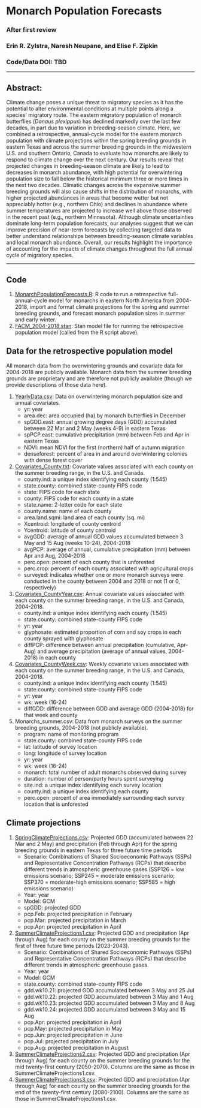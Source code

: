 #  Monarch Population Forecasts

### After first review

### Erin R. Zylstra, Naresh Neupane, and Elise F. Zipkin

### Code/Data DOI: TBD
_______________________________________________________________________________________________________________________________________

## Abstract:
Climate change poses a unique threat to migratory species as it has the potential to alter environmental conditions at multiple points along a species’ migratory route. The eastern migratory population of monarch butterflies (<i>Danaus plexippus</i>) has declined markedly over the last few decades, in part due to variation in breeding-season climate. Here, we combined a retrospective, annual-cycle model for the eastern monarch population with climate projections within the spring breeding grounds in eastern Texas and across the summer breeding grounds in the midwestern U.S. and southern Ontario, Canada to evaluate how monarchs are likely to respond to climate change over the next century. Our results reveal that projected changes in breeding-season climate are likely to lead to decreases in monarch abundance, with high potential for overwintering population size to fall below the historical minimum three or more times in the next two decades. Climatic changes across the expansive summer breeding grounds will also cause shifts in the distribution of monarchs, with higher projected abundances in areas that become wetter but not appreciably hotter (e.g., northern Ohio) and declines in abundance where summer temperatures are projected to increase well above those observed in the recent past (e.g., northern Minnesota). Although climate uncertainties dominate long-term population forecasts, our analyses suggest that we can improve precision of near-term forecasts by collecting targeted data to better understand relationships between breeding-season climate variables and local monarch abundance. Overall, our results highlight the importance of accounting for the impacts of climate changes throughout the full annual cycle of migratory species. 
_______________________________________________________________________________________________________________________________________

## Code
1. [MonarchPopulationForecasts.R](Code/MonarchPopulationForecasts.R): R code to run a retrospective full-annual-cycle model for monarchs in eastern North America from 2004-2018, import and format climate projections for the spring and summer breeding grounds, and forecast monarch population sizes in summer and early winter. 
2. [FACM_2004-2018.stan](Code/FACM_2004-2018.stan): Stan model file for running the retrospective population model (called from the R script above). 

## Data for the retrospective population model
All monarch data from the overwintering grounds and covariate data for 2004-2018 are publicly available.  Monarch data from the summer breeding grounds are proprietary and are therefore not publicly available (though we provide descriptions of those data here).  
1. [YearlyData.csv](Data/Monarchs_winter.csv): Data on overwintering monarch population size and annual covariates. 
    - yr: year 
    - area.dec: area occupied (ha) by monarch butterflies in December
    - spGDD.east: annual growing degree days (GDD) accumulated between 22 Mar and 2 May (weeks 4-9) in eastern Texas
    - spPCP.east: cumulative precipitation (mm) between Feb and Apr in eastern Texas
    - NDVI: mean NDVI for the first (northern) half of autumn migration
    - denseforest: percent of area in and around overwintering colonies with dense forest cover
2. [Covariates_County.txt](Data/Covariates_County.txt): Covariate values associated with each county on the summer breeding range, in the U.S. and Canada.
    - county.ind: a unique index identifying each county (1:545)
    - state.county: combined state-county FIPS code
    - state: FIPS code for each state
    - county: FIPS code for each county in a state
    - state.name: 2-letter code for each state
    - county.name: name of each county
    - area.land.sqmi: land area of each county (sq. mi)
    - Xcentroid: longitude of county centroid
    - Ycentroid: latitude of county centroid
    - avgGDD: average of annual GDD values accumulated between 3 May and 15 Aug (weeks 10-24), 2004-2018
    - avgPCP: average of annual, cumulative precipitation (mm) between Apr and Aug, 2004-2018
    - perc.open: percent of each county that is unforested
    - perc.crop: percent of each county associated with agricultural crops
    - surveyed: indicates whether one or more monarch surveys were conducted in the county between 2004 and 2018 or not (1 or 0, respectively)
3. [Covariates_CountyYear.csv](Data/Covariates_CountyYear.csv): Annual covariate values associated with each county on the summer breeding range, in the U.S. and Canada, 2004-2018.
    - county.ind: a unique index identifying each county (1:545)
    - state.county: combined state-county FIPS code
    - yr: year
    - glyphosate: estimated proportion of corn and soy crops in each county sprayed with glyphosate
    - diffPCP: difference between annual precipitation (cumulative, Apr-Aug) and average precipitation (average of annual values, 2004-2018) in each county
4. [Covariates_CountyWeek.csv](Data/Covariates_CountyWeek.csv): Weekly covariate values associated with each county on the summer breeding range, in the U.S. and Canada, 2004-2018.
    - county.ind: a unique index identifying each county (1:545)
    - state.county: combined state-county FIPS code
    - yr: year
    - wk: week (16-24)
    - diffGDD: difference between GDD and average GDD (2004-2018) for that week and county
5. Monarchs_summer.csv: Data from monarch surveys on the summer breeding grounds, 2004-2018 (not publicly available). 
    - program: name of monitoring program
    - state.county: combined state-county FIPS code
    - lat: latitude of survey location
    - long: longitude of survey location
    - yr: year
    - wk: week (16-24)
    - monarch: total number of adult monarchs observed during survey
    - duration: number of person/party hours spent surveying
    - site.ind: a unique index identifying each survey location
    - county.ind: a unique index identifying each county
    - perc.open: percent of area immediately surrounding each survey location that is unforested 

## Climate projections
1. [SpringClimateProjections.csv](Data/SpringClimateProjections.csv): Projected GDD (accumulated between 22 Mar and 2 May) and precipitation (Feb through Apr) for the spring breeding grounds in eastern Texas for three future time periods
    - Scenario: Combinations of Shared Socioeconomic Pathways (SSPs) and Representative Concentration Pathways (RCPs) that describe different trends in atmospheric greenhouse gases (SSP126 = low emissions scenario; SSP245 = moderate emissions scenario; SSP370 = moderate-high emissions scenario; SSP585 = high emissions scenario)
    - Year: year
    - Model: GCM
    - spGDD: projected GDD
    - pcp.Feb: projected precipitation in February
    - pcp.Mar: projected precipitation in March
    - pcp.Apr: projected precipitation in April
2. [SummerClimateProjections1.csv](Data/SummerClimateProjections1.csv): Projected GDD and precipitation (Apr through Aug) for each county on the summer breeding grounds for the first of three future time periods (2023-2043).
    - Scenario: Combinations of Shared Socioeconomic Pathways (SSPs) and Representative Concentration Pathways (RCPs) that describe different trends in atmospheric greenhouse gases.
    - Year: year
    - Model: GCM
    - state.county: combined state-county FIPS code
    - gdd.wk10.21: projected GDD accumulated between 3 May and 25 Jul
    - gdd.wk10.22: projected GDD accumulated between 3 May and 1 Aug
    - gdd.wk10.23: projected GDD accumulated between 3 May and 8 Aug
    - gdd.wk10.24: projected GDD accumulated between 3 May and 15 Aug
    - pcp.Apr: projected precipitation in April
    - pcp.May: projected precipitation in May
    - pcp.Jun: projected precipitation in June
    - pcp.Jul: projected precipitation in July
    - pcp.Aug: projected precipitation in August
3. [SummerClimateProjections2.csv](Data/SummerClimateProjections2.csv): Projected GDD and precipitation (Apr through Aug) for each county on the summer breeding grounds for the mid twenty-first century (2050-2070). Columns are the same as those in SummerClimateProjections1.csv.
4. [SummerClimateProjections3.csv](Data/SummerClimateProjections3.csv): Projected GDD and precipitation (Apr through Aug) for each county on the summer breeding grounds for the end of the twenty-first century (2080-2100). Columns are the same as those in SummerClimateProjections1.csv.

